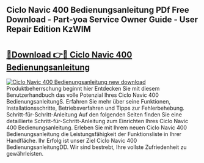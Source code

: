 ## Ciclo Navic 400 Bedienungsanleitung PDf Free Download - Part-yoa Service Owner Guide - User Repair Edition KzWlM

# <h2><a href="http://df2cc7.blite.top/?on=Ciclo+Navic+400+Bedienungsanleitung">🔗Download 👉🔴 Ciclo Navic 400 Bedienungsanleitung</a></h2>

[![Ciclo Navic 400 Bedienungsanleitung new download](https://i.imgur.com/lujVjoI.png)](http://df2cc7.blite.top/?on=Ciclo+Navic+400+Bedienungsanleitung)
Produktbeherrschung beginnt hier Entdecken Sie mit diesem Benutzerhandbuch das volle Potenzial Ihres Ciclo Navic 400 BedienungsanleitungS. Erfahren Sie mehr über seine Funktionen, Installationsschritte, Betriebsverfahren und Tipps zur Fehlerbehebung. Schritt-für-Schritt-Anleitung Auf den folgenden Seiten finden Sie eine detaillierte Schritt-für-Schritt-Anleitung zum Einrichten Ihres Ciclo Navic 400 Bedienungsanleitung. Erleben Sie mit Ihrem neuen Ciclo Navic 400 Bedienungsanleitung die Leistungsfähigkeit der Funktionsliste in Ihrer Handfläche. Ihr Erfolg ist unser Ziel Ciclo Navic 400 BedienungsanleitungDD. Wir sind bestrebt, Ihre vollste Zufriedenheit zu gewährleisten.
